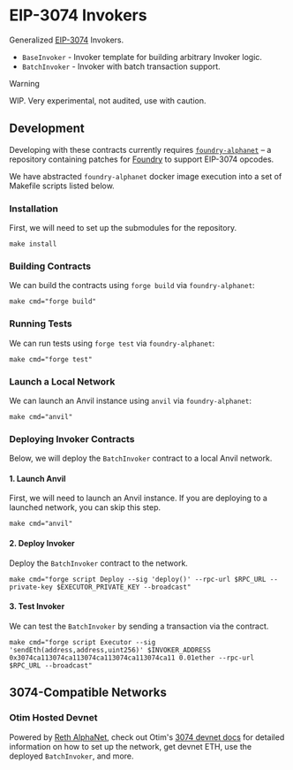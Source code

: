 # EIP-3074 Invokers

Generalized [EIP-3074](https://eips.ethereum.org/EIPS/eip-3074) Invokers. 

- `BaseInvoker` - Invoker template for building arbitrary Invoker logic.
- `BatchInvoker` - Invoker with batch transaction support.

> [!WARNING] 
> WIP. Very experimental, not audited, use with caution.

## Development

Developing with these contracts currently requires [`foundry-alphanet`](https://github.com/paradigmxyz/foundry-alphanet) – a repository containing patches for [Foundry](https://github.com/foundry-rs/foundry) to support EIP-3074 opcodes.

We have abstracted `foundry-alphanet` docker image execution into a set of Makefile scripts listed below.

### Installation

First, we will need to set up the submodules for the repository.

```shell
make install
```

### Building Contracts

We can build the contracts using `forge build` via `foundry-alphanet`:

```shell
make cmd="forge build"
```

### Running Tests

We can run tests using `forge test` via `foundry-alphanet`:

```shell
make cmd="forge test"
```

### Launch a Local Network

We can launch an Anvil instance using `anvil` via `foundry-alphanet`:

```shell
make cmd="anvil"
```

### Deploying Invoker Contracts

Below, we will deploy the `BatchInvoker` contract to a local Anvil network.

#### 1. Launch Anvil

First, we will need to launch an Anvil instance. If you are deploying to a launched network, you can skip this step.

```shell
make cmd="anvil"
```

#### 2. Deploy Invoker

Deploy the `BatchInvoker` contract to the network.

```shell
make cmd="forge script Deploy --sig 'deploy()' --rpc-url $RPC_URL --private-key $EXECUTOR_PRIVATE_KEY --broadcast"
```

#### 3. Test Invoker

We can test the `BatchInvoker` by sending a transaction via the contract.

```shell
make cmd="forge script Executor --sig 'sendEth(address,address,uint256)' $INVOKER_ADDRESS 0x3074ca113074ca113074ca113074ca113074ca11 0.01ether --rpc-url $RPC_URL --broadcast"
```

## 3074-Compatible Networks

### Otim Hosted Devnet

Powered by [Reth AlphaNet](https://github.com/paradigmxyz/alphanet), check out Otim's [3074 devnet docs](https://docs.otim.xyz) for detailed information on how to set up the network, get devnet ETH, use the deployed `BatchInvoker`, and more.

